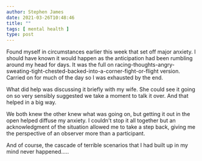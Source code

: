 ```yaml
---
author: Stephen James
date: 2021-03-26T10:48:46
title: ""
tags: [ mental health ]
type: post
---
```

Found myself in circumstances earlier this week that set off major anxiety. I should have known it would happen as the anticipation had been rumbling around my head for days. It was the full on racing-thoughts-angry-sweating-tight-chested-backed-into-a-corner-fight-or-flight version. Carried on for much of the day so I was exhausted by the end. 

What did help was discussing it briefly with my wife. She could see it going on so very sensibly suggested we take a moment to talk it over. And that helped in a big way. 

We both knew the other knew what was going on, but getting it out in the open helped diffuse my anxiety. I couldn't stop it all together but an acknowledgment of the situation allowed me to take a step back, giving me the perspective of an observer more than a participant. 

And of course, the cascade of terrible scenarios that I had built up in my mind never happened.....
